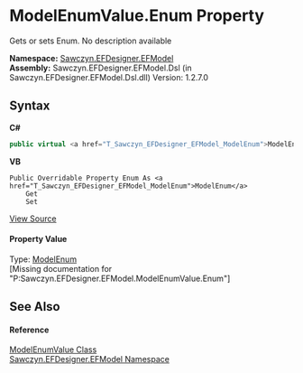 # ModelEnumValue.Enum Property 
 

Gets or sets Enum. No description available

**Namespace:**&nbsp;<a href="N_Sawczyn_EFDesigner_EFModel">Sawczyn.EFDesigner.EFModel</a><br />**Assembly:**&nbsp;Sawczyn.EFDesigner.EFModel.Dsl (in Sawczyn.EFDesigner.EFModel.Dsl.dll) Version: 1.2.7.0

## Syntax

**C#**<br />
``` C#
public virtual <a href="T_Sawczyn_EFDesigner_EFModel_ModelEnum">ModelEnum</a> Enum { get; set; }
```

**VB**<br />
``` VB
Public Overridable Property Enum As <a href="T_Sawczyn_EFDesigner_EFModel_ModelEnum">ModelEnum</a>
	Get
	Set
```

<a href="https://github.com/msawczyn/EFDesigner/tree/master/src/Dsl/GeneratedCode/DomainClasses.cs#L9421" title="View the source code">View Source</a><br />

#### Property Value
Type: <a href="T_Sawczyn_EFDesigner_EFModel_ModelEnum">ModelEnum</a><br />\[Missing <value> documentation for "P:Sawczyn.EFDesigner.EFModel.ModelEnumValue.Enum"\]

## See Also


#### Reference
<a href="T_Sawczyn_EFDesigner_EFModel_ModelEnumValue">ModelEnumValue Class</a><br /><a href="N_Sawczyn_EFDesigner_EFModel">Sawczyn.EFDesigner.EFModel Namespace</a><br />